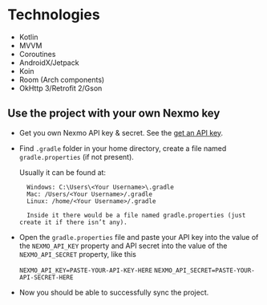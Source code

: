 
# Technologies

- Kotlin
- MVVM
- Coroutines
- AndroidX/Jetpack
- Koin
- Room (Arch components)
- OkHttp 3/Retrofit 2/Gson

## Use the project with your own Nexmo key

* Get you own Nexmo API key & secret. See the [get an API key][0].
* Find `.gradle` folder in your home directory, create a file named `gradle.properties` (if not present).

    Usually it can be found at:

        Windows: C:\Users\<Your Username>\.gradle
        Mac: /Users/<Your Username>/.gradle
        Linux: /home/<Your Username>/.gradle

        Inside it there would be a file named gradle.properties (just create it if there isn’t any).

* Open the `gradle.properties` file and paste your API key into the value of the `NEXMO_API_KEY` property and API secret into the value of the `NEXMO_API_SECRET` property, like this

    `NEXMO_API_KEY=PASTE-YOUR-API-KEY-HERE`
    `NEXMO_API_SECRET=PASTE-YOUR-API-SECRET-HERE`

* Now you should be able to successfully sync the project.

[0]: https://dashboard.nexmo.com/getting-started-guide
